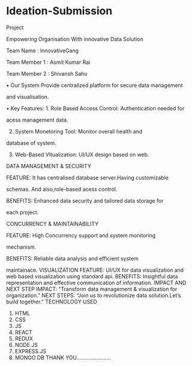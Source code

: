 # Ideation-Submission

Project

Empowering Organisation With innovative Data Solution

Team Name : InnovativeGang

Team Member 1 : Asmit Kumar Rai

Team Member 2 : Shivansh Sahu

• Our System Provide centralized platform for secure data management 

and visualisation.

• Key Features: 1. Role Based Access Control: Authentication needed for 

acess management data.

 2. System Monetoring Tool: Monitor overall health and 

database of system.

 3. Web-Based VItualization: UI/UX design based on web.

DATA MANAGEMENT & SECURITY

FEATURE: It has centralised database server.Having customizable 

schemas. And also,role-based acess control.

BENEFITS: Enhanced data security and tailored data storage for 

each project.

CONCURRENCY & MAINTAINABILITY

FEATURE: High Concurrency support and system monitoring 

mechanism.

BENEFITS: Reliable data analysis and efficient system 

maintainace.
VISUALIZATION
FEATURE: UI/UX for data visualization and web based visualization 
using standard api.
BENEFITS: Insightful data representation and effective 
communication of information.
IMPACT AND NEXT STEP
IMPACT: “Transform data management & visualization for 
organization.”
NEXT STEPS: “Join us to revolutionize data solution.Let’s build 
together.”
TECHNOLOGY USED
1. HTML
2. CSS
3. JS
4. REACT
5. REDUX
6. NODE.JS
7. EXPRESS.JS
8. MONGO DB
THANK YOU…………………..
